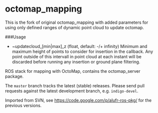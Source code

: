 octomap_mapping
===============

This is the fork of original octomap_mapping with added parameters for using only defined ranges of dynamic point cloud to update octomap.

###Usage

- ~updatecloud_[min|max]_z (float, default: -/+ infinity)
Minimum and maximum height of points to consider for insertion in the callback. Any point outside of this intervall in point cloud at each instant will be discarded before running any insertion or ground plane filtering.

ROS stack for mapping with OctoMap, contains the octomap_server package.

The `master` branch tracks the latest (stable) releases. Please send pull requests against the latest development branch, e.g. `indigo-devel`.

Imported from SVN, see https://code.google.com/p/alufr-ros-pkg/ for the previous versions.
